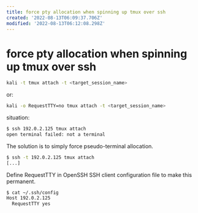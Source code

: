 ```yaml
---
title: force pty allocation when spinning up tmux over ssh
created: '2022-08-13T06:09:37.706Z'
modified: '2022-08-13T06:12:08.298Z'
---
```


# force pty allocation when spinning up tmux over ssh

```bash
kali -t tmux attach -t <target_session_name>
```
or:
```bash
kali -o RequestTTY=no tmux attach -t <target_session_name>
```
situation:

```bash
$ ssh 192.0.2.125 tmux attach
open terminal failed: not a terminal
```

The solution is to simply force pseudo-terminal allocation.

```bash
$ ssh -t 192.0.2.125 tmux attach
[...]
```

Define RequestTTY in OpenSSH SSH client configuration file to make this permanent.

```bash
$ cat ~/.ssh/config
Host 192.0.2.125
  RequestTTY yes
```
